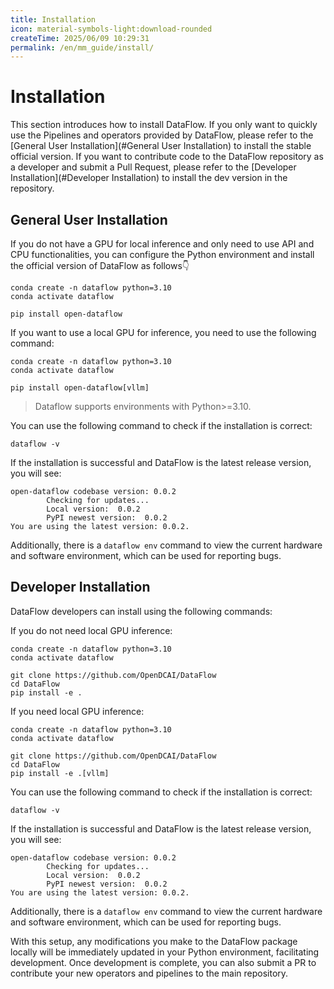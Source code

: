 ```yaml
---
title: Installation
icon: material-symbols-light:download-rounded
createTime: 2025/06/09 10:29:31
permalink: /en/mm_guide/install/
---
```

# Installation
This section introduces how to install DataFlow. If you only want to quickly use the Pipelines and operators provided by DataFlow, please refer to the [General User Installation](#General User Installation) to install the stable official version. If you want to contribute code to the DataFlow repository as a developer and submit a Pull Request, please refer to the [Developer Installation](#Developer Installation) to install the dev version in the repository.

## General User Installation

If you do not have a GPU for local inference and only need to use API and CPU functionalities, you can configure the Python environment and install the official version of DataFlow as follows👇

```shell
conda create -n dataflow python=3.10 
conda activate dataflow

pip install open-dataflow
```

If you want to use a local GPU for inference, you need to use the following command:
```shell
conda create -n dataflow python=3.10 
conda activate dataflow

pip install open-dataflow[vllm]
```

> Dataflow supports environments with Python>=3.10.

You can use the following command to check if the installation is correct:
```shell
dataflow -v
```

If the installation is successful and DataFlow is the latest release version, you will see:
```log
open-dataflow codebase version: 0.0.2
        Checking for updates...
        Local version:  0.0.2
        PyPI newest version:  0.0.2
You are using the latest version: 0.0.2.
```

Additionally, there is a `dataflow env` command to view the current hardware and software environment, which can be used for reporting bugs.

## Developer Installation

DataFlow developers can install using the following commands:

If you do not need local GPU inference:
```shell
conda create -n dataflow python=3.10
conda activate dataflow

git clone https://github.com/OpenDCAI/DataFlow
cd DataFlow
pip install -e .
```

If you need local GPU inference:
```shell
conda create -n dataflow python=3.10
conda activate dataflow

git clone https://github.com/OpenDCAI/DataFlow
cd DataFlow
pip install -e .[vllm]
```

You can use the following command to check if the installation is correct:
```shell
dataflow -v
```

If the installation is successful and DataFlow is the latest release version, you will see:
```log
open-dataflow codebase version: 0.0.2
        Checking for updates...
        Local version:  0.0.2
        PyPI newest version:  0.0.2
You are using the latest version: 0.0.2.
```

Additionally, there is a `dataflow env` command to view the current hardware and software environment, which can be used for reporting bugs.

With this setup, any modifications you make to the DataFlow package locally will be immediately updated in your Python environment, facilitating development. Once development is complete, you can also submit a PR to contribute your new operators and pipelines to the main repository.